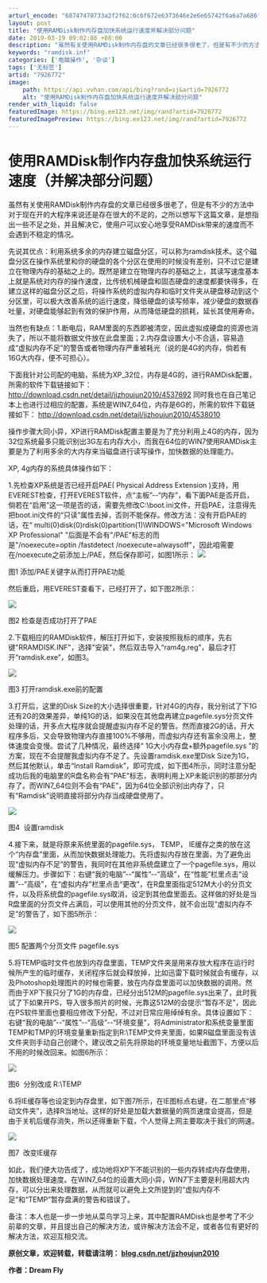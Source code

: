 ```yaml
---
arturl_encode: "68747470733a2f2f62:6c6f672e6373646e2e6e65742f6a6a7a686f756a756e323031:302f61727469636c652f64657461696c732f37393236373732"
layout: post
title: "使用RAMDisk制作内存盘加快系统运行速度并解决部分问题"
date: 2019-03-19 09:02:08 +08:00
description: "虽然有关使用RAMDisk制作内存盘的文章已经很多很老了，但是有不少的方法中对于现在开的大程序来说还"
keywords: "ramdisk.inf"
categories: ['电脑操作', '杂谈']
tags: ['无标签']
artid: "7926772"
image:
    path: https://api.vvhan.com/api/bing?rand=sj&artid=7926772
    alt: "使用RAMDisk制作内存盘加快系统运行速度并解决部分问题"
render_with_liquid: false
featuredImage: https://bing.ee123.net/img/rand?artid=7926772
featuredImagePreview: https://bing.ee123.net/img/rand?artid=7926772
---
```


# 使用RAMDisk制作内存盘加快系统运行速度（并解决部分问题）

虽然有关使用RAMDisk制作内存盘的文章已经很多很老了，但是有不少的方法中对于现在开的大程序来说还是存在很大的不足的，之所以想写下这篇文章，是想指出一些不足之处，并且解决它，使用户可以安心地享受RAMDisk带来的速度而不会遇到不稳定的情况。

先说其优点：利用系统多余的内存建立磁盘分区，可以称为ramdisk技术。这个磁盘分区在操作系统里和你的硬盘的各个分区在使用的时候没有差别，只不过它是建立在物理内存的基础之上的。既然是建立在物理内存的基础之上，其读写速度基本上就是系统对内存的操作速度，比传统机械硬盘和固态硬盘的速度都要快得多，在建立这样的磁盘分区之后，将操作系统的虚拟内存和临时文件夹从硬盘移动到这个分区里，可以极大改善系统的运行速度，降低硬盘的读写频率，减少硬盘的数据吞吐量，对硬盘能够起到有效的保护作用，从而降低硬盘的损耗，延长其使用寿命。

当然也有缺点：1.断电后，RAM里面的东西即被清空，因此虚拟成硬盘的资源也消失了，所以不能将数据文件放在此盘里面；2.内存盘设置大小不合适，容易造成“虚拟内存不足”的警告或者物理内存严重被耗光（说的是4G的内存，倘若有16G大内存，便不可担心）。

下面我针对公司配的电脑，系统为XP\_32位，内存是4G的，进行RAMDisk配置，所需的软件下载链接如下：
<http://download.csdn.net/detail/jjzhoujun2010/4537692>
同时我也在自己笔记本上也进行过相应的配置，系统是WIN7\_64位，内存是6G的，所需的软件下载链接如下：
<http://download.csdn.net/detail/jjzhoujun2010/4538010>


操作步骤大同小异，XP进行RAMDisk配置主要是为了充分利用上4G的内存，因为32位系统最多只能识别出3G左右内存大小，而我在64位的WIN7使用RAMDisk主要是为了利用多余的大内存来当磁盘进行读写操作，加快数据的处理能力。

XP, 4g内存的系统具体操作如下：

1.先检查XP系统是否已经开启PAE(
Physical Address Extension
)支持，用EVEREST检查，打开EVEREST软件，点“主板”--“内存”，看下面PAE是否开启，倘若在“启用”这一项是否的话，需要先修改C:\boot.ini文件，开启PAE，注意得先把boot.ini文件的“只读”属性去掉，否则不能保存。修改方法：没有开启PAE的话，在“
multi(0)disk(0)rdisk(0)partition(1)\WINDOWS="Microsoft Windows XP
Professional"
”后面是不会有"/PAE"标志的而是"/noexecute=optin /fastdetect /noexecute=alwaysoff"，因此咱需要在/noexecute之前添加上/PAE，然后保存即可，如图1所示：
![](https://img-my.csdn.net/uploads/201208/30/1346333152_7823.png)

图1 添加/PAE关键字从而打开PAE功能

然后重启，用EVEREST查看下，已经打开了，如下图2所示：

![](https://img-my.csdn.net/uploads/201208/30/1346333227_1231.png)

图2 检查是否成功打开了PAE

2.下载相应的RAMDisk软件，解压打开如下，安装按照我标的顺序，先右键"RRAMDISK.INF"，选择"安装"，然后双击导入“ram4g.reg”，最后才打开“ramdisk.exe”，如图3。

![](https://img-my.csdn.net/uploads/201208/30/1346333476_7971.png)

图3 打开ramdisk.exe前的配置

3.打开后，这里的Disk Size的大小选择很重要，针对4G的内存，我分别试了下1G还有2G的效果差异，单纯1G的话，如果没在其他盘再建立pagefile.sys分页文件处理的话，开多点大程序就会提醒虚拟内存不足的警告。然而直接2G的话，开大程序多后，又会导致物理内存直接100%不够用，而虚拟内存还有富余没用上，整体速度会变慢。尝试了几种情况，最终选择“
1G大小内存盘+额外pagefile.sys
”的方案，现在不会提醒我虚拟内存不足了。先设置ramdisk.exe里Disk Size为1G，然后其他默认，单击“Install Ramdisk”，即可完成，如下图4所示，同时注意分配成功后我的电脑里的R盘名称会有"PAE"标志，表明利用上XP未能识别的那部分内存了。而WIN7\_64位则不会有“PAE”，因为64位全部识别出内存了，只有“Ramdisk”说明直接将部分内存当成硬盘使用了。

![](https://img-my.csdn.net/uploads/201208/30/1346333915_6777.png)

图4  设置ramdisk

4.接下来，就是将原来系统里面的pagefile.sys， TEMP， IE缓存之类的放在这个“内存盘”里面，从而加快数据处理能力。先将虚拟内存放在里面，为了避免出现“虚拟内存不足”的警告，我同时在其他非系统盘建立了一个pagefile.sys，用以缓解压力。步骤如下：右键“我的电脑”--“属性”--“高级”，在“性能”栏里点击“设置”--“高级”，在“虚拟内存”栏里点击“更改”，在R盘里面指定512M大小的分页文件，以及将系统盘的pagefile.sys取消，设定到其他盘里面去。这样做的好处是当R盘里面的分页文件占满后，可以使用其他的分页文件，就不会出现“虚拟内存不足”的警告了，如下图5所示：

![](https://img-my.csdn.net/uploads/201208/30/1346334670_8579.png)

图5 配置两个分页文件 pagefile.sys

5.将TEMP临时文件也放到内存盘里面，TEMP文件夹是用来存放大程序在运行时候所产生的临时缓存，关闭程序后就会释放掉，比如迅雷下载时候就会有缓存，以及Photoshop处理图片的时候也需要，放在内存盘里面可以加快数据的调用。然而由于XP下我只分了1G的内存盘，已经分出512M的pagefile.sys出来了，此时我试了下如果开PS，导入很多照片的时候，光靠这512M的会提示“暂存不足”，因此在PS软件里面也要相应修改下分配，不过对日常应用绰绰有余。具体设置如下：
右键“我的电脑”--“属性”--“高级”--“环境变量”，将Administrator和系统变量里面TEMP和TMP的环境变量重新指定到R:\TEMP文件夹里面，如果R磁盘里面没有该文件夹则手动自己创建个，建议改之前先将原始的环境变量地址截图下，方便以后不用的时候改回来。如图6所示：

![](https://img-my.csdn.net/uploads/201208/30/1346335453_9210.png)

图6  分别改成 R:\TEMP

6.将IE缓存等也设定到内存盘里，如下图7所示，在IE图标点右键，在二那里点“移动文件夹”，选择R当地址。这样的好处是加载大数据量的网页速度会提高，但是由于关机后缓存消失，所以还得重新下载，个人觉得上网主要取决于我们的网速。

![](https://img-my.csdn.net/uploads/201208/30/1346335598_1868.png)

图7  改变IE缓存

如此，我们便大功告成了，成功地将XP下不能识别的一些内存转成内存盘使用，加快数据处理速度。在WIN7\_64位的设置大同小异，WIN7下主要是利用超大内存，可以分出来处理数据，从而就可以避免上文所提到的“虚拟内存不足”和“TEMP”暂存盘满的警告和错误了。

备注：本人也是一步一步地从菜鸟学习上来，其中配置RAMDisk也是参考了不少前辈的文章，并且提出自己的解决方法，或许解决方法会不足，或者各位有更好的解决方法，欢迎互相交流。

**原创文章，欢迎转载，转载请注明：
[blog.csdn.net/jjzhoujun2010](http://blog.csdn.net/jjzhoujun2010)**

**作者：Dream Fly**